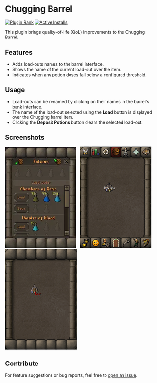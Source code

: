 # Chugging Barrel

[![Plugin Rank](https://img.shields.io/endpoint?url=https://api.runelite.net/pluginhub/shields/rank/plugin/chugging-barrel)](https://runelite.net/plugin-hub/show/chugging-barrel)
[![Active Installs](https://img.shields.io/endpoint?url=https://api.runelite.net/pluginhub/shields/installs/plugin/chugging-barrel)](https://runelite.net/plugin-hub/show/chugging-barrel)

This plugin brings quality-of-life (QoL) improvements to the Chugging Barrel.

## Features

- Adds load-outs names to the barrel interface.
- Shows the name of the current load-out over the item.
- Indicates when any potion doses fall below a configured threshold.

## Usage

- Load-outs can be renamed by clicking on their names in the barrel's bank interface.
- The name of the load-out selected using the **Load** button is displayed over the Chugging barrel item.
- Clicking the **Deposit Potions** button clears the selected load-out.

## Screenshots

![Demo Gif](./images/demo.webp)&nbsp;&nbsp;
![Item Overlay](./images/item-overlay.png)&nbsp;&nbsp;
![Low Dose Overlay](./images/low-dose-overlay.png)

## Contribute

For feature suggestions or bug reports, feel free
to [open an issue](https://github.com/Syhlex/chugging-barrel/issues/new).
